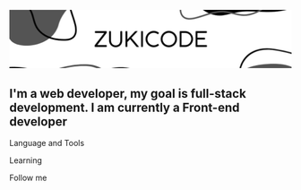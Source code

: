 ![Header](https://github.com/Zukicode/Zukicode/blob/main/assets/header.png)

## I'm a web developer, my goal is full-stack development. I am currently a Front-end developer

Language and Tools

Learning

Follow me

